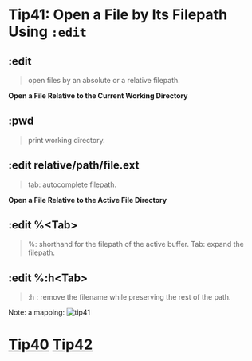 # Tip41: Open a File by Its Filepath Using `:edit`

## :edit
>open files by an absolute or a relative filepath.

**Open a File Relative to the Current Working Directory**

## :pwd
>print working directory.

## :edit relative/path/file.ext
>tab: autocomplete filepath.

**Open a File Relative to the Active File Directory**

## :edit %&lt;Tab&gt;
>%: shorthand for the filepath of the active buffer.
>Tab: expand the filepath.

## :edit %:h&lt;Tab&gt;
>:h : remove the filename while preserving the rest of the path.

Note: a mapping:
![tip41](images/tip41.png)

# [Tip40](tip40.md) [Tip42](tip42.md)
